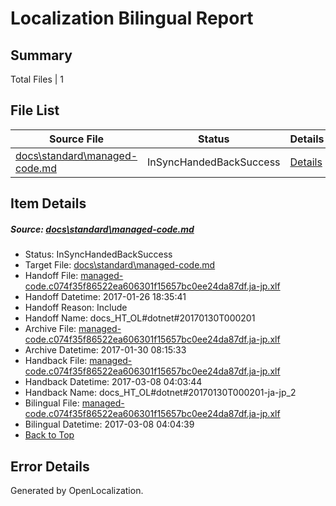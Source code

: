 # <a name='report-top'></a> Localization Bilingual Report

## Summary
 Total Files | 1

## File List
 Source File | Status | Details 
 ----------- | ------ | ------- 
 [docs\standard\managed-code.md](https://github.com/dotnet/docs/blob/4bd90ac423134c67eb35836d417b09053c98f586/docs/standard/managed-code.md) | InSyncHandedBackSuccess | [Details](#7f761c4fc24b8d22d8d1f8116745ebb3f65833783431)

## Item Details
##### <a name='7f761c4fc24b8d22d8d1f8116745ebb3f65833783431'></a> Source: [docs\standard\managed-code.md](https://github.com/dotnet/docs/blob/4bd90ac423134c67eb35836d417b09053c98f586/docs/standard/managed-code.md)
* Status: InSyncHandedBackSuccess
* Target File: [docs\standard\managed-code.md](https://github.com/dotnet/docs.ja-jp/blob/64d123c476c91f2447b65481129c924b6903275d/docs/standard/managed-code.md)
* Handoff File: [managed-code.c074f35f86522ea606301f15657bc0ee24da87df.ja-jp.xlf](https://github.com/dotnet/docs.handoff/blob/b42e3e36f6f7f99b15cbceee53bfb20bda1cd5ac/ol-handoff/dotnet/docs.ja-jp/master/dotnet-core/managed-code.c074f35f86522ea606301f15657bc0ee24da87df.ja-jp.xlf)
* Handoff Datetime: 2017-01-26 18:35:41
* Handoff Reason: Include
* Handoff Name: docs_HT_OL#dotnet#20170130T000201
* Archive File: [managed-code.c074f35f86522ea606301f15657bc0ee24da87df.ja-jp.xlf](https://github.com/dotnet/docs.handoff/blob/207bc7a02f8a13a9c55ab1679d9e9cf53f6f0883/ol-archive/dotnet/docs.ja-jp/master/dotnet-core/managed-code.c074f35f86522ea606301f15657bc0ee24da87df.ja-jp.xlf)
* Archive Datetime: 2017-01-30 08:15:33
* Handback File: [managed-code.c074f35f86522ea606301f15657bc0ee24da87df.ja-jp.xlf](https://github.com/dotnet/docs.handback/blob/33892239f0c0e1b00689ae134a09c20fb7d6c6a5/ol-handback/dotnet/docs.ja-jp/master/dotnet-core/managed-code.c074f35f86522ea606301f15657bc0ee24da87df.ja-jp.xlf)
* Handback Datetime: 2017-03-08 04:03:44
* Handback Name: docs_HT_OL#dotnet#20170130T000201-ja-jp_2
* Bilingual File: [managed-code.c074f35f86522ea606301f15657bc0ee24da87df.ja-jp.xlf](https://github.com/dotnet/docs.handback/blob/33892239f0c0e1b00689ae134a09c20fb7d6c6a5/ol-handback/dotnet/docs.ja-jp/master/dotnet-core/managed-code.c074f35f86522ea606301f15657bc0ee24da87df.ja-jp.xlf)
* Bilingual Datetime: 2017-03-08 04:04:39
* [Back to Top](#report-top)


## Error Details

Generated by OpenLocalization.
